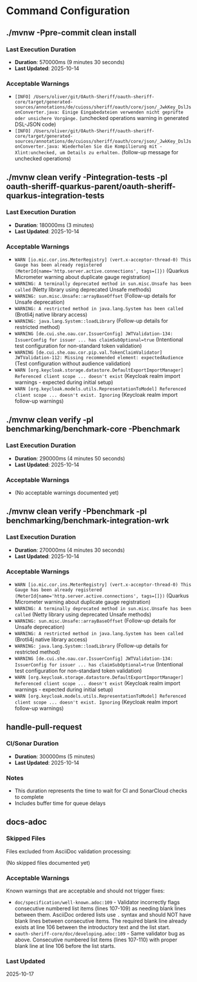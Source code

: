 # Command Configuration

## ./mvnw -Ppre-commit clean install

### Last Execution Duration
- **Duration**: 570000ms (9 minutes 30 seconds)
- **Last Updated**: 2025-10-14

### Acceptable Warnings
- `[INFO] /Users/oliver/git/OAuth-Sheriff/oauth-sheriff-core/target/generated-sources/annotations/de/cuioss/sheriff/oauth/core/json/_JwkKey_DslJsonConverter.java: Einige Eingabedateien verwenden nicht geprüfte oder unsichere Vorgänge.` (unchecked operations warning in generated DSL-JSON code)
- `[INFO] /Users/oliver/git/OAuth-Sheriff/oauth-sheriff-core/target/generated-sources/annotations/de/cuioss/sheriff/oauth/core/json/_JwkKey_DslJsonConverter.java: Wiederholen Sie die Kompilierung mit -Xlint:unchecked, um Details zu erhalten.` (follow-up message for unchecked operations)

## ./mvnw clean verify -Pintegration-tests -pl oauth-sheriff-quarkus-parent/oauth-sheriff-quarkus-integration-tests

### Last Execution Duration
- **Duration**: 180000ms (3 minutes)
- **Last Updated**: 2025-10-14

### Acceptable Warnings
- `WARN [io.mic.cor.ins.MeterRegistry] (vert.x-acceptor-thread-0) This Gauge has been already registered (MeterId{name='http.server.active.connections', tags=[]})` (Quarkus Micrometer warning about duplicate gauge registration)
- `WARNING: A terminally deprecated method in sun.misc.Unsafe has been called` (Netty library using deprecated Unsafe methods)
- `WARNING: sun.misc.Unsafe::arrayBaseOffset` (Follow-up details for Unsafe deprecation)
- `WARNING: A restricted method in java.lang.System has been called` (Brotli4j native library access)
- `WARNING: java.lang.System::loadLibrary` (Follow-up details for restricted method)
- `WARNING [de.cui.she.oau.cor.IssuerConfig] JWTValidation-134: IssuerConfig for issuer ... has claimSubOptional=true` (Intentional test configuration for non-standard token validation)
- `WARNING [de.cui.she.oau.cor.pip.val.TokenClaimValidator] JWTValidation-112: Missing recommended element: expectedAudience` (Test configuration without audience validation)
- `WARN [org.keycloak.storage.datastore.DefaultExportImportManager] Referenced client scope ... doesn't exist` (Keycloak realm import warnings - expected during initial setup)
- `WARN [org.keycloak.models.utils.RepresentationToModel] Referenced client scope ... doesn't exist. Ignoring` (Keycloak realm import follow-up warnings)

## ./mvnw clean verify -pl benchmarking/benchmark-core -Pbenchmark

### Last Execution Duration
- **Duration**: 290000ms (4 minutes 50 seconds)
- **Last Updated**: 2025-10-14

### Acceptable Warnings
- (No acceptable warnings documented yet)

## ./mvnw clean verify -Pbenchmark -pl benchmarking/benchmark-integration-wrk

### Last Execution Duration
- **Duration**: 270000ms (4 minutes 30 seconds)
- **Last Updated**: 2025-10-14

### Acceptable Warnings
- `WARN [io.mic.cor.ins.MeterRegistry] (vert.x-acceptor-thread-0) This Gauge has been already registered (MeterId{name='http.server.active.connections', tags=[]})` (Quarkus Micrometer warning about duplicate gauge registration)
- `WARNING: A terminally deprecated method in sun.misc.Unsafe has been called` (Netty library using deprecated Unsafe methods)
- `WARNING: sun.misc.Unsafe::arrayBaseOffset` (Follow-up details for Unsafe deprecation)
- `WARNING: A restricted method in java.lang.System has been called` (Brotli4j native library access)
- `WARNING: java.lang.System::loadLibrary` (Follow-up details for restricted method)
- `WARNING [de.cui.she.oau.cor.IssuerConfig] JWTValidation-134: IssuerConfig for issuer ... has claimSubOptional=true` (Intentional test configuration for non-standard token validation)
- `WARN [org.keycloak.storage.datastore.DefaultExportImportManager] Referenced client scope ... doesn't exist` (Keycloak realm import warnings - expected during initial setup)
- `WARN [org.keycloak.models.utils.RepresentationToModel] Referenced client scope ... doesn't exist. Ignoring` (Keycloak realm import follow-up warnings)

## handle-pull-request

### CI/Sonar Duration
- **Duration**: 300000ms (5 minutes)
- **Last Updated**: 2025-10-14

### Notes
- This duration represents the time to wait for CI and SonarCloud checks to complete
- Includes buffer time for queue delays

## docs-adoc

### Skipped Files

Files excluded from AsciiDoc validation processing:

(No skipped files documented yet)

### Acceptable Warnings

Known warnings that are acceptable and should not trigger fixes:

- `doc/specification/well-known.adoc:109` - Validator incorrectly flags consecutive numbered list items (lines 107-109) as needing blank lines between them. AsciiDoc ordered lists use `.` syntax and should NOT have blank lines between consecutive items. The required blank line already exists at line 106 between the introductory text and the list start.
- `oauth-sheriff-core/doc/developing.adoc:109` - Same validator bug as above. Consecutive numbered list items (lines 107-110) with proper blank line at line 106 before the list starts.

### Last Updated
2025-10-17
